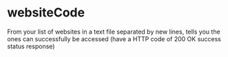# websiteCode
From your list of websites in a text file separated by new lines, tells you the ones can successfully be accessed (have a HTTP code of 200 OK success status response)
